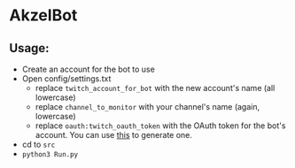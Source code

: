 # AkzelBot


## Usage:

- Create an account for the bot to use
- Open config/settings.txt
    - replace `twitch_account_for_bot` with the new account's name (all lowercase)
    - replace `channel_to_monitor` with your channel's name (again, lowercase)
    - replace `oauth:twitch_oauth_token` with the OAuth token for the bot's account. You can use [this](https://twitchapps.com/tmi/) to generate one.
- cd to `src`
- `python3 Run.py`